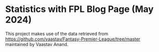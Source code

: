 # Statistics with FPL Blog Page (May 2024)
This project makes use of the data retrieved from https://github.com/vaastav/Fantasy-Premier-League/tree/master maintained by Vaastav Anand.
